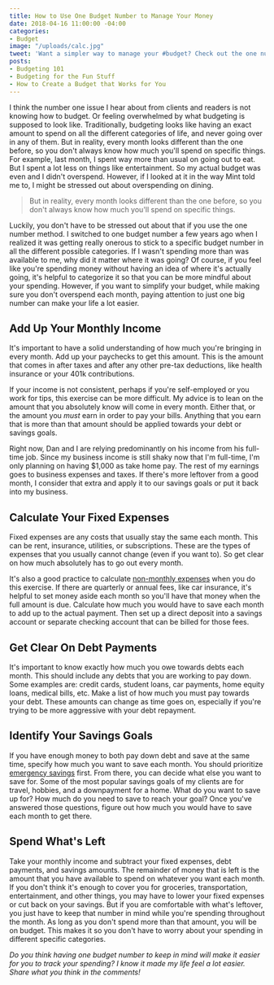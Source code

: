 ```yaml
---
title: How to Use One Budget Number to Manage Your Money
date: 2018-04-16 11:00:00 -04:00
categories:
- Budget
image: "/uploads/calc.jpg"
tweet: 'Want a simpler way to manage your #budget? Check out the one number method!'
posts:
- Budgeting 101
- Budgeting for the Fun Stuff
- How to Create a Budget that Works for You
---
```


I think the number one issue I hear about from clients and readers is not knowing how to budget. Or feeling overwhelmed by what budgeting is supposed to look like. Traditionally, budgeting looks like having an exact amount to spend on all the different categories of life, and never going over in any of them. But in reality, every month looks different than the one before, so you don't always know how much you'll spend on specific things. For example, last month, I spent way more than usual on going out to eat. But I spent a lot less on things like entertainment. So my actual budget was even and I didn't overspend. However, if I looked at it in the way Mint told me to, I might be stressed out about overspending on dining.

> But in reality, every month looks different than the one before, so you don't always know how much you'll spend on specific things.

Luckily, you don't have to be stressed out about that if you use the one number method. I switched to one budget number a few years ago when I realized it was getting really onerous to stick to a specific budget number in all the different possible categories. If I wasn't spending more than was available to me, why did it matter where it was going? Of course, if you feel like you're spending money without having an idea of where it's actually going, it's helpful to categorize it so that you can be more mindful about your spending. However, if you want to simplify your budget, while making sure you don't overspend each month, paying attention to just one big number can make your life a lot easier.

## Add Up Your Monthly Income

It's important to have a solid understanding of how much you're bringing in every month. Add up your paychecks to get this amount. This is the amount that comes in after taxes and after any other pre-tax deductions, like health insurance or your 401k contributions.

If your income is not consistent, perhaps if you're self-employed or you work for tips, this exercise can be more difficult. My advice is to lean on the amount that you absolutely know will come in every month. Either that, or the amount you *must* earn in order to pay your bills. Anything that you earn that is more than that amount should be applied towards your debt or savings goals.

Right now, Dan and I are relying predominantly on his income from his full-time job. Since my business income is still shaky now that I'm full-time, I'm only planning on having $1,000 as take home pay. The rest of my earnings goes to business expenses and taxes. If there's more leftover from a good month, I consider that extra and apply it to our savings goals or put it back into my business.

## Calculate Your Fixed Expenses

Fixed expenses are any costs that usually stay the same each month. This can be rent, insurance, utilities, or subscriptions. These are the types of expenses that you usually cannot change (even if you want to). So get clear on how much absolutely has to go out every month.

It's also a good practice to calculate [non-monthly expenses](https://www.maggiegermano.com/blog/prepare-for-non-monthly-expenses) when you do this exercise. If there are quarterly or annual fees, like car insurance, it's helpful to set money aside each month so you'll have that money when the full amount is due. Calculate how much you would have to save each month to add up to the actual payment. Then set up a direct deposit into a savings account or separate checking account that can be billed for those fees.

## Get Clear On Debt Payments

It's important to know exactly how much you owe towards debts each month. This should include any debts that you are working to pay down. Some examples are: credit cards, student loans, car payments, home equity loans, medical bills, etc. Make a list of how much you must pay towards your debt. These amounts can change as time goes on, especially if you're trying to be more aggressive with your debt repayment.

## Identify Your Savings Goals

If you have enough money to both pay down debt and save at the same time, specify how much you want to save each month. You should prioritize [emergency savings](https://www.maggiegermano.com/blog/you-need-an-emergency-fund) first. From there, you can decide what else you want to save for. Some of the most popular savings goals of my clients are for travel, hobbies, and a downpayment for a home. What do you want to save up for? How much do you need to save to reach your goal? Once you've answered those questions, figure out how much you would have to save each month to get there.

## Spend What's Left

Take your monthly income and subtract your fixed expenses, debt payments, and savings amounts. The remainder of money that is left is the amount that you have available to spend on whatever you want each month. If you don't think it's enough to cover you for groceries, transportation, entertainment, and other things, you may have to lower your fixed expenses or cut back on your savings. But if you are comfortable with what's leftover, you just have to keep that number in mind while you're spending throughout the month. As long as you don't spend more than that amount, you will be on budget. This makes it so you don't have to worry about your spending in different specific categories.

*Do you think having one budget number to keep in mind will make it easier for you to track your spending? I know it made my life feel a lot easier. Share what you think in the comments!*